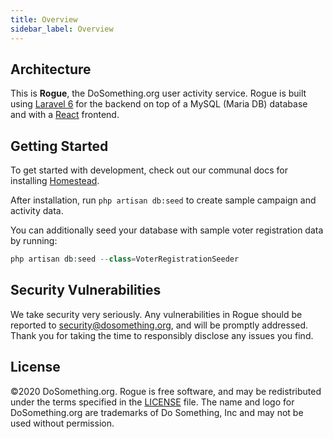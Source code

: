 ```yaml
---
title: Overview
sidebar_label: Overview
---
```


## Architecture

This is **Rogue**, the DoSomething.org user activity service. Rogue is built using [Laravel 6](https://laravel.com/docs/6.x) for the backend on top of a MySQL (Maria DB) database and with a [React](http://reactjs.com) frontend.

## Getting Started

To get started with development, check out our communal docs for installing [Homestead](https://github.com/DoSomething/communal-docs/tree/master/Homestead).

After installation, run `php artisan db:seed` to create sample campaign and activity data.

You can additionally seed your database with sample voter registration data by running:

```php
php artisan db:seed --class=VoterRegistrationSeeder
```

## Security Vulnerabilities

We take security very seriously. Any vulnerabilities in Rogue should be reported to [security@dosomething.org](mailto:security@dosomething.org), and will be promptly addressed. Thank you for taking the time to responsibly disclose any issues you find.

## License

&copy;2020 DoSomething.org. Rogue is free software, and may be redistributed under the terms specified in the [LICENSE](https://github.com/DoSomething/rogue/blob/master/LICENSE) file. The name and logo for DoSomething.org are trademarks of Do Something, Inc and may not be used without permission.
